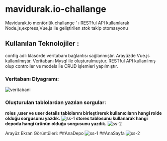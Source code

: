 # mavidurak.io-challange
Mavidurak.io mentörlük challange ' ı  RESTful API kullanılarak Node.js,express,Vue.js ile geliştirilen stok takip otomasyonu 
## **Kullanılan Teknolojiler** : 
config adlı klasörde veritabanı bağlantısı sağlanmıştır.
Arayüzde Vue.js kullanılmıştır.
Veritabanı Mysql ile oluşturulmuştur.
 RESTful API  kullanılmış olup controller ve models ile CRUD işlemleri yapılmıştır.


### **Veritabanı Diyagramı**:

![veritabani](https://user-images.githubusercontent.com/77885953/149618507-7404bd74-e3e7-49f4-aee0-8ec147dc79ad.png)

### Oluşturulan tablolardan yazılan sorgular:
**roles ,user ve user details tablolarını birleştirerek kullanıcıların hangi rolde olduğu sorgusunu yazdık.**
![ss-1](https://user-images.githubusercontent.com/77885953/149619037-9df6d761-026d-4ac3-b63a-45f622306983.png)
**stores tablosunu kullanarak hangi depoda hangi ürünün olduğu sorgusunu yazdık.**
![ss-2](https://user-images.githubusercontent.com/77885953/149619151-16532868-0efd-472d-9639-47bb2e192b9a.png)


Arayüz Ekran Görüntüleri:
##AnaDepo
![ss-1](https://user-images.githubusercontent.com/77885953/151710789-0ea88a6c-2e40-47e1-abf7-b544ece95e70.png)
##AnaSayfa
![ss-2](https://user-images.githubusercontent.com/77885953/151710989-58bbc287-0126-42df-bcb8-47b5e4109139.png)

